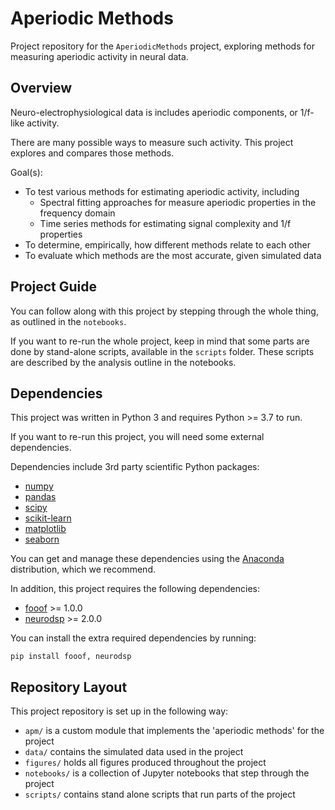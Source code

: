 # Aperiodic Methods

Project repository for the `AperiodicMethods` project, exploring methods for measuring aperiodic activity in neural data.

## Overview

Neuro-electrophysiological data is includes aperiodic components, or 1/f-like activity.

There are many possible ways to measure such activity. This project explores and compares those methods.

Goal(s):
- To test various methods for estimating aperiodic activity, including
    - Spectral fitting approaches for measure aperiodic properties in the frequency domain
    - Time series methods for estimating signal complexity and 1/f properties
- To determine, empirically, how different methods relate to each other
- To evaluate which methods are the most accurate, given simulated data

## Project Guide

You can follow along with this project by stepping through the whole thing, as outlined in the `notebooks`.

If you want to re-run the whole project, keep in mind that some parts are done by stand-alone scripts, available in the `scripts` folder. These scripts are described by the analysis outline in the notebooks.

## Dependencies

This project was written in Python 3 and requires Python >= 3.7 to run.

If you want to re-run this project, you will need some external dependencies.

Dependencies include 3rd party scientific Python packages:
- [numpy](https://github.com/numpy/numpy)
- [pandas](https://github.com/pandas-dev/pandas)
- [scipy](https://github.com/scipy/scipy)
- [scikit-learn](https://github.com/scikit-learn/scikit-learn)
- [matplotlib](https://github.com/matplotlib/matplotlib)
- [seaborn](https://github.com/mwaskom/seaborn)

You can get and manage these dependencies using the [Anaconda](https://www.anaconda.com/distribution/) distribution, which we recommend.

In addition, this project requires the following dependencies:

 - [fooof](https://github.com/fooof-tools/fooof) >= 1.0.0
 - [neurodsp](https://github.com/neurodsp-tools/neurodsp) >= 2.0.0

You can install the extra required dependencies by running:

```
pip install fooof, neurodsp
```

## Repository Layout

This project repository is set up in the following way:

- `apm/` is a custom module that implements the 'aperiodic methods' for the project
- `data/` contains the simulated data used in the project
- `figures/` holds all figures produced throughout the project
- `notebooks/` is a collection of Jupyter notebooks that step through the project
- `scripts/` contains stand alone scripts that run parts of the project
